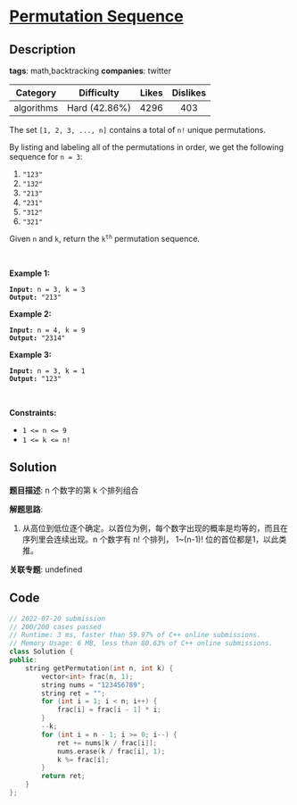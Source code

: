 # [Permutation Sequence](https://leetcode.com/problems/permutation-sequence/description/)

## Description

**tags**: math,backtracking
**companies**: twitter

| Category | Difficulty | Likes | Dislikes |
| :------: | :--------: | :---: | :------: |
| algorithms | Hard (42.86%) | 4296 | 403 |

<p>The set <code>[1, 2, 3, ...,&nbsp;n]</code> contains a total of <code>n!</code> unique permutations.</p>

<p>By listing and labeling all of the permutations in order, we get the following sequence for <code>n = 3</code>:</p>

<ol>
	<li><code>&quot;123&quot;</code></li>
	<li><code>&quot;132&quot;</code></li>
	<li><code>&quot;213&quot;</code></li>
	<li><code>&quot;231&quot;</code></li>
	<li><code>&quot;312&quot;</code></li>
	<li><code>&quot;321&quot;</code></li>
</ol>

<p>Given <code>n</code> and <code>k</code>, return the <code>k<sup>th</sup></code> permutation sequence.</p>

<p>&nbsp;</p>
<p><strong>Example 1:</strong></p>
<pre><code><strong>Input:</strong> n = 3, k = 3
<strong>Output:</strong> "213"</code></pre><p><strong>Example 2:</strong></p>
<pre><code><strong>Input:</strong> n = 4, k = 9
<strong>Output:</strong> "2314"</code></pre><p><strong>Example 3:</strong></p>
<pre><code><strong>Input:</strong> n = 3, k = 1
<strong>Output:</strong> "123"</code></pre>
<p>&nbsp;</p>
<p><strong>Constraints:</strong></p>

<ul>
	<li><code>1 &lt;= n &lt;= 9</code></li>
	<li><code>1 &lt;= k &lt;= n!</code></li>
</ul>

## Solution

**题目描述**: n 个数字的第 k 个排列组合

**解题思路**:

1. 从高位到低位逐个确定。以首位为例，每个数字出现的概率是均等的，而且在序列里会连续出现。n 个数字有 n! 个排列， 1~(n-1)! 位的首位都是1，以此类推。

**关联专题**: undefined

## Code

```cpp
// 2022-07-20 submission
// 200/200 cases passed
// Runtime: 3 ms, faster than 59.97% of C++ online submissions.
// Memory Usage: 6 MB, less than 80.63% of C++ online submissions.
class Solution {
public:
    string getPermutation(int n, int k) {
        vector<int> frac(n, 1);
        string nums = "123456789";
        string ret = "";
        for (int i = 1; i < n; i++) {
            frac[i] = frac[i - 1] * i;
        }
        --k;
        for (int i = n - 1; i >= 0; i--) {
            ret += nums[k / frac[i]];
            nums.erase(k / frac[i], 1);
            k %= frac[i];
        }
        return ret;
    }
};
```
